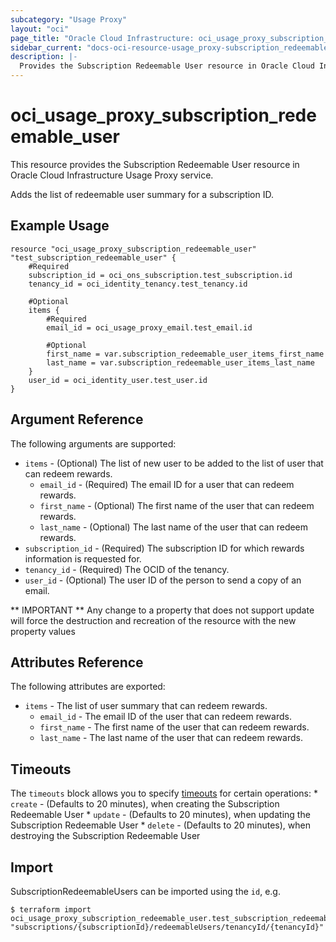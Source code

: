 ```yaml
---
subcategory: "Usage Proxy"
layout: "oci"
page_title: "Oracle Cloud Infrastructure: oci_usage_proxy_subscription_redeemable_user"
sidebar_current: "docs-oci-resource-usage_proxy-subscription_redeemable_user"
description: |-
  Provides the Subscription Redeemable User resource in Oracle Cloud Infrastructure Usage Proxy service
---
```


# oci_usage_proxy_subscription_redeemable_user
This resource provides the Subscription Redeemable User resource in Oracle Cloud Infrastructure Usage Proxy service.

Adds the list of redeemable user summary for a subscription ID.


## Example Usage

```hcl
resource "oci_usage_proxy_subscription_redeemable_user" "test_subscription_redeemable_user" {
	#Required
	subscription_id = oci_ons_subscription.test_subscription.id
	tenancy_id = oci_identity_tenancy.test_tenancy.id

	#Optional
	items {
		#Required
		email_id = oci_usage_proxy_email.test_email.id

		#Optional
		first_name = var.subscription_redeemable_user_items_first_name
		last_name = var.subscription_redeemable_user_items_last_name
	}
	user_id = oci_identity_user.test_user.id
}
```

## Argument Reference

The following arguments are supported:

* `items` - (Optional) The list of new user to be added to the list of user that can redeem rewards.
	* `email_id` - (Required) The email ID for a user that can redeem rewards.
	* `first_name` - (Optional) The first name of the user that can redeem rewards.
	* `last_name` - (Optional) The last name of the user that can redeem rewards.
* `subscription_id` - (Required) The subscription ID for which rewards information is requested for.
* `tenancy_id` - (Required) The OCID of the tenancy.
* `user_id` - (Optional) The user ID of the person to send a copy of an email.


** IMPORTANT **
Any change to a property that does not support update will force the destruction and recreation of the resource with the new property values

## Attributes Reference

The following attributes are exported:

* `items` - The list of user summary that can redeem rewards.
	* `email_id` - The email ID of the user that can redeem rewards.
	* `first_name` - The first name of the user that can redeem rewards.
	* `last_name` - The last name of the user that can redeem rewards.

## Timeouts

The `timeouts` block allows you to specify [timeouts](https://registry.terraform.io/providers/oracle/oci/latest/docs/guides/changing_timeouts) for certain operations:
	* `create` - (Defaults to 20 minutes), when creating the Subscription Redeemable User
	* `update` - (Defaults to 20 minutes), when updating the Subscription Redeemable User
	* `delete` - (Defaults to 20 minutes), when destroying the Subscription Redeemable User


## Import

SubscriptionRedeemableUsers can be imported using the `id`, e.g.

```
$ terraform import oci_usage_proxy_subscription_redeemable_user.test_subscription_redeemable_user "subscriptions/{subscriptionId}/redeemableUsers/tenancyId/{tenancyId}" 
```

